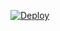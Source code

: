 [![Deploy](https://www.herokucdn.com/deploy/button.svg)](https://heroku.com/deploy?template=https://github.com/zdddu/AnyThing)
